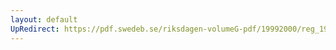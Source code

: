 ```yaml
---
layout: default
UpRedirect: https://pdf.swedeb.se/riksdagen-volumeG-pdf/19992000/reg_19992000/reg_19992000_0098.pdf
---
```

